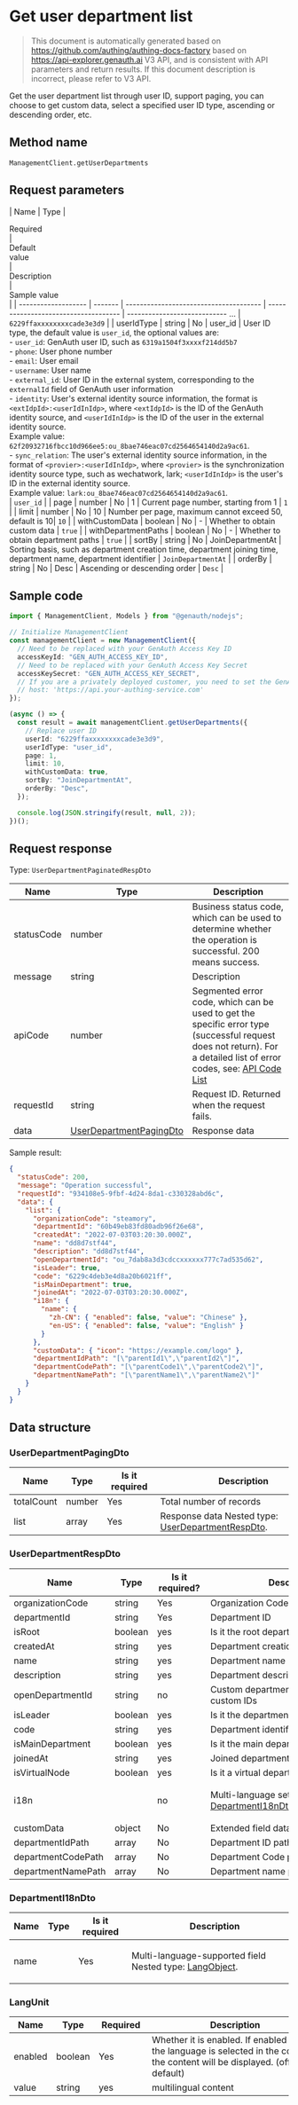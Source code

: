 # Get user department list

<!--
Warning ⚠️:
Do not modify this document directly,
https://github.com/Authing/authing-docs-factory
Use this project to generate
-->

<LastUpdated />

> This document is automatically generated based on https://github.com/authing/authing-docs-factory based on https://api-explorer.genauth.ai V3 API, and is consistent with API parameters and return results. If this document description is incorrect, please refer to V3 API.

Get the user department list through user ID, support paging, you can choose to get custom data, select a specified user ID type, ascending or descending order, etc.

## Method name

`ManagementClient.getUserDepartments`

## Request parameters

| Name | Type | <div style="width:80px">Required</div> | <div style="width:60px">Default value</div> | <div style="width:300px">Description</div> | <div style="width:200px">Sample value</div> |
| ------------------- | ------- | -------------------------------------- | ------------------------------------ | ---------------------------- ... | `6229ffaxxxxxxxxcade3e3d9` |
| userIdType | string | No | user_id | User ID type, the default value is `user_id`, the optional values ​​are:<br>- `user_id`: GenAuth user ID, such as `6319a1504f3xxxxf214dd5b7`<br>- `phone`: User phone number<br>- `email`: User email<br>- `username`: User name<br>- `external_id`: User ID in the external system, corresponding to the `externalId` field of GenAuth user information<br>- `identity`: User's external identity source information, the format is `<extIdpId>:<userIdInIdp>`, where `<extIdpId>` is the ID of the GenAuth identity source, and `<userIdInIdp>` is the ID of the user in the external identity source. <br>Example value: `62f20932716fbcc10d966ee5:ou_8bae746eac07cd2564654140d2a9ac61`. <br>- `sync_relation`: The user's external identity source information, in the format of `<provier>:<userIdInIdp>`, where `<provier>` is the synchronization identity source type, such as wechatwork, lark; `<userIdInIdp>` is the user's ID in the external identity source. <br>Example value: `lark:ou_8bae746eac07cd2564654140d2a9ac61`. <br> | `user_id` |
| page | number | No | 1 | Current page number, starting from 1 | `1` |
| limit | number | No | 10 | Number per page, maximum cannot exceed 50, default is 10| `10` |
| withCustomData | boolean | No | - | Whether to obtain custom data | `true` |
| withDepartmentPaths | boolean | No | - | Whether to obtain department paths | `true` |
| sortBy | string | No | JoinDepartmentAt | Sorting basis, such as department creation time, department joining time, department name, department identifier | `JoinDepartmentAt` |
| orderBy | string | No | Desc | Ascending or descending order | `Desc` |

## Sample code

```ts
import { ManagementClient, Models } from "@genauth/nodejs";

// Initialize ManagementClient
const managementClient = new ManagementClient({
  // Need to be replaced with your GenAuth Access Key ID
  accessKeyId: "GEN_AUTH_ACCESS_KEY_ID",
  // Need to be replaced with your GenAuth Access Key Secret
  accessKeySecret: "GEN_AUTH_ACCESS_KEY_SECRET",
  // If you are a privately deployed customer, you need to set the GenAuth service domain name
  // host: 'https://api.your-authing-service.com'
});

(async () => {
  const result = await managementClient.getUserDepartments({
    // Replace user ID
    userId: "6229ffaxxxxxxxxcade3e3d9",
    userIdType: "user_id",
    page: 1,
    limit: 10,
    withCustomData: true,
    sortBy: "JoinDepartmentAt",
    orderBy: "Desc",
  });

  console.log(JSON.stringify(result, null, 2));
})();
```

## Request response

Type: `UserDepartmentPaginatedRespDto`

| Name       | Type                                                           | Description                                                                                                                                                                                                                                                                                                                                  |
| ---------- | -------------------------------------------------------------- | -------------------------------------------------------------------------------------------------------------------------------------------------------------------------------------------------------------------------------------------------------------------------------------------------------------------------------------------- |
| statusCode | number                                                         | Business status code, which can be used to determine whether the operation is successful. 200 means success.                                                                                                                                                                                                                                 |
| message    | string                                                         | Description                                                                                                                                                                                                                                                                                                                                  |
| apiCode    | number                                                         | Segmented error code, which can be used to get the specific error type (successful request does not return). For a detailed list of error codes, see: [API Code List](https://api-explorer.genauth.ai/?tag=group/%E5%BC%80%E5%8F%91%E5%87%86%E5%A4%87#tag/%E5%BC%80%E5%8F%91%E5%87%86%E5%A4%87/%E9%94%99%E8%AF%AF%E5%A4%84%E7%90%86/apiCode) |
| requestId  | string                                                         | Request ID. Returned when the request fails.                                                                                                                                                                                                                                                                                                 |
| data       | <a href="#UserDepartmentPagingDto">UserDepartmentPagingDto</a> | Response data                                                                                                                                                                                                                                                                                                                                |

Sample result:

```json
{
  "statusCode": 200,
  "message": "Operation successful",
  "requestId": "934108e5-9fbf-4d24-8da1-c330328abd6c",
  "data": {
    "list": {
      "organizationCode": "steamory",
      "departmentId": "60b49eb83fd80adb96f26e68",
      "createdAt": "2022-07-03T03:20:30.000Z",
      "name": "dd8d7stf44",
      "description": "dd8d7stf44",
      "openDepartmentId": "ou_7dab8a3d3cdccxxxxxx777c7ad535d62",
      "isLeader": true,
      "code": "6229c4deb3e4d8a20b6021ff",
      "isMainDepartment": true,
      "joinedAt": "2022-07-03T03:20:30.000Z",
      "i18n": {
        "name": {
          "zh-CN": { "enabled": false, "value": "Chinese" },
          "en-US": { "enabled": false, "value": "English" }
        }
      },
      "customData": { "icon": "https://example.com/logo" },
      "departmentIdPath": "[\"parentId1\",\"parentId2\"]",
      "departmentCodePath": "[\"parentCode1\",\"parentCode2\"]",
      "departmentNamePath": "[\"parentName1\",\"parentName2\"]"
    }
  }
}
```

## Data structure

### <a id="UserDepartmentPagingDto"></a> UserDepartmentPagingDto

| Name       | Type   | <div style="width:80px">Is it required</div> | <div style="width:300px">Description</div>                                             | <div style="width:200px">Sample value</div> |
| ---------- | ------ | -------------------------------------------- | -------------------------------------------------------------------------------------- | ------------------------------------------- |
| totalCount | number | Yes                                          | Total number of records                                                                |                                             |
| list       | array  | Yes                                          | Response data Nested type: <a href="#UserDepartmentRespDto">UserDepartmentRespDto</a>. |                                             |

### <a id="UserDepartmentRespDto"></a> UserDepartmentRespDto

| Name               | Type    | <div style="width:80px">Is it required?</div> | <div style="width:300px">Description</div>                                               | <div style="width:200px">Sample value</div>                                                       |
| ------------------ | ------- | --------------------------------------------- | ---------------------------------------------------------------------------------------- | ------------------------------------------------------------------------------------------------- |
| organizationCode   | string  | Yes                                           | Organization Code (organizationCode)                                                     | `steamory`                                                                                        |
| departmentId       | string  | Yes                                           | Department ID                                                                            | `60b49eb83fd80adb96f26e68`                                                                        |
| isRoot             | boolean | yes                                           | Is it the root department?                                                               |                                                                                                   |
| createdAt          | string  | yes                                           | Department creation time                                                                 | `2022-07-03T03:20:30.000Z`                                                                        |
| name               | string  | yes                                           | Department name                                                                          | `dd8d7stf44`                                                                                      |
| description        | string  | yes                                           | Department description                                                                   | `dd8d7stf44`                                                                                      |
| openDepartmentId   | string  | no                                            | Custom department ID, used to store custom IDs                                           | `ou_7dab8a3d3cdccxxxxxx777c7ad535d62`                                                             |
| isLeader           | boolean | yes                                           | Is it the department leader?                                                             | `true`                                                                                            |
| code               | string  | yes                                           | Department identification code                                                           | `6229c4deb3e4d8a20b6021ff`                                                                        |
| isMainDepartment   | boolean | yes                                           | Is it the main department                                                                | `true`                                                                                            |
| joinedAt           | string  | yes                                           | Joined department time                                                                   | `2022-07-03T03:20:30.000Z`                                                                        |
| isVirtualNode      | boolean | yes                                           | Is it a virtual department                                                               |                                                                                                   |
| i18n               |         | no                                            | Multi-language settings Nested type: <a href="#DepartmentI18nDto">DepartmentI18nDto</a>. | `{"name":{"zh-CN":{"enabled":false,"value":"中文"},"en-US":{"enabled":false,"value":"English"}}}` |
| customData         | object  | No                                            | Extended field data of department                                                        | `{"icon":"https://example.com/logo"}`                                                             |
| departmentIdPath   | array   | No                                            | Department ID path                                                                       | `["parentId1","parentId2"]`                                                                       |
| departmentCodePath | array   | No                                            | Department Code path                                                                     | `["parentCode1","parentCode2"]`                                                                   |
| departmentNamePath | array   | No                                            | Department name path                                                                     | `["parentName1","parentName2"]`                                                                   |

### <a id="DepartmentI18nDto"></a> DepartmentI18nDto

| Name | Type | <div style="width:80px">Is it required</div> | <div style="width:300px">Description</div>                                        | <div style="width:200px">Sample value</div>                                              |
| ---- | ---- | -------------------------------------------- | --------------------------------------------------------------------------------- | ---------------------------------------------------------------------------------------- |
| name |      | Yes                                          | Multi-language-supported field Nested type: <a href="#LangObject">LangObject</a>. | `{"zh-CN":{"enabled":false,"value":"中文"},"en-US":{"enabled":false,"value":"English"}}` |

### <a id="LangUnit"></a> LangUnit

| Name    | Type    | <div style="width:80px">Required</div> | <div style="width:300px">Description</div>                                                                                     | <div style="width:200px">Example value</div> |
| ------- | ------- | -------------------------------------- | ------------------------------------------------------------------------------------------------------------------------------ | -------------------------------------------- |
| enabled | boolean | Yes                                    | Whether it is enabled. If enabled and the language is selected in the console, the content will be displayed. (off by default) |                                              |
| value   | string  | yes                                    | multilingual content                                                                                                           |                                              |
